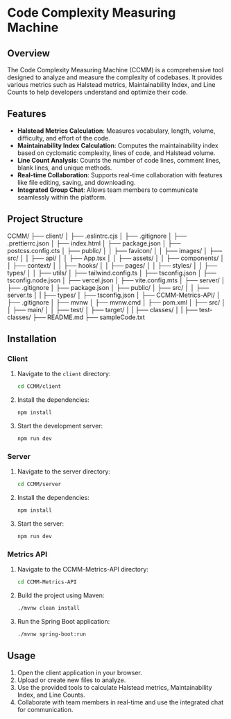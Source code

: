 # Code Complexity Measuring Machine

## Overview

The Code Complexity Measuring Machine (CCMM) is a comprehensive tool designed to analyze and measure the complexity of codebases. It provides various metrics such as Halstead metrics, Maintainability Index, and Line Counts to help developers understand and optimize their code.

## Features

- **Halstead Metrics Calculation**: Measures vocabulary, length, volume, difficulty, and effort of the code.
- **Maintainability Index Calculation**: Computes the maintainability index based on cyclomatic complexity, lines of code, and Halstead volume.
- **Line Count Analysis**: Counts the number of code lines, comment lines, blank lines, and unique methods.
- **Real-time Collaboration**: Supports real-time collaboration with features like file editing, saving, and downloading.
- **Integrated Group Chat**: Allows team members to communicate seamlessly within the platform.

## Project Structure

CCMM/
├── client/
│ ├── .eslintrc.cjs
│ ├── .gitignore
│ ├── .prettierrc.json
│ ├── index.html
│ ├── package.json
│ ├── postcss.config.cts
│ ├── public/
│ │ ├── favicon/
│ │ ├── images/
│ ├── src/
│ │ ├── api/
│ │ ├── App.tsx
│ │ ├── assets/
│ │ ├── components/
│ │ ├── context/
│ │ ├── hooks/
│ │ ├── pages/
│ │ ├── styles/
│ │ ├── types/
│ │ ├── utils/
│ ├── tailwind.config.ts
│ ├── tsconfig.json
│ ├── tsconfig.node.json
│ ├── vercel.json
│ ├── vite.config.mts
│
├── server/
│ ├── .gitignore
│ ├── package.json
│ ├── public/
│ ├── src/
│ │ ├── server.ts
│ | ├── types/
│ ├── tsconfig.json
│
├── CCMM-Metrics-API/
│ ├── .gitignore
│ ├── mvnw
│ ├── mvnw.cmd
│ ├── pom.xml
│ ├── src/
│ │ ├── main/
│ │ ├── test/
│ ├── target/
│ | ├── classes/
│ | ├── test-classes/
├── README.md
├── sampleCode.txt

## Installation

### Client

1. Navigate to the `client` directory:

   ```sh
   cd CCMM/client
   ```

2. Install the dependencies:

   ```sh
   npm install
   ```

3. Start the development server:
   ```sh
   npm run dev
   ```

### Server

1. Navigate to the server directory:

   ```sh
   cd CCMM/server
   ```

2. Install the dependencies:

   ```sh
   npm install
   ```

3. Start the server:
   ```sh
   npm run dev
   ```

### Metrics API

1. Navigate to the CCMM-Metrics-API directory:

   ```sh
   cd CCMM-Metrics-API
   ```

2. Build the project using Maven:

   ```sh
   ./mvnw clean install
   ```

3. Run the Spring Boot application:
   ```sh
   ./mvnw spring-boot:run
   ```

## Usage

1. Open the client application in your browser.
2. Upload or create new files to analyze.
3. Use the provided tools to calculate Halstead metrics, Maintainability Index, and Line Counts.
4. Collaborate with team members in real-time and use the integrated chat for communication.

